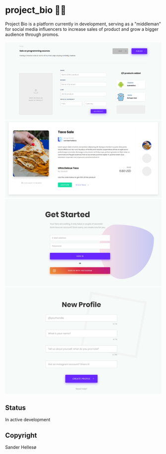 # project_bio 🤳🏼
Project Bio is a platform currently in development, serving as a "middleman" for social media influencers to increase sales of product and grow a bigger audience through promos.
<br>
<br>
<img src="https://github.com/sanderhelleso/project_bio/blob/master/screenshots/newPromo.png" />
<img src="https://github.com/sanderhelleso/project_bio/blob/master/screenshots/promo.jpg" />
<img src="https://github.com/sanderhelleso/project_bio/blob/master/screenshots/getStarted.jpg" />
<img src="https://github.com/sanderhelleso/project_bio/blob/master/screenshots/newProfile.jpg" />

## Status
In active development

## Copyright
Sander Hellesø
